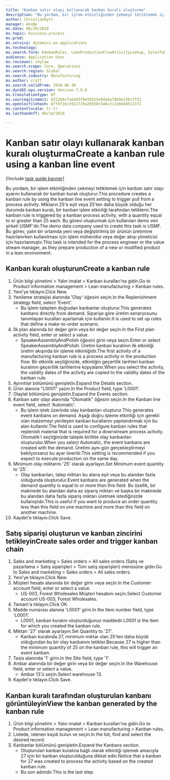 ```yaml
--- 
title: "Kanban satır olayı kullanarak kanban kuralı oluşturma"
description: "Bu yordam, bir işlem etkinliğinden çekmeyi tetiklemek için kanban satır olayı ayarını kullanarak bir kanban kuralı oluşturur."
author: ChristianRytt
manager: AnnBe
ms.date: 08/29/2018
ms.topic: business-process
ms.prod: 
ms.service: dynamics-ax-applications
ms.technology: 
ms.search.form: KanbanRules, LeanProductionFlowActivityLookup, SalesTableListPage, SalesCreateOrder, SalesTable
audience: Application User
ms.reviewer: shylaw
ms.search.scope: Core, Operations
ms.search.region: Global
ms.search.industry: Manufacturing
ms.author: crytt
ms.search.validFrom: 2016-06-30
ms.dyn365.ops.version: Version 7.0.0
ms.translationtype: HT
ms.sourcegitcommit: 0312b8cfadd45f8e59225e9daba78b9e216cff51
ms.openlocfilehash: bff5f16c1911739a29d50c546c3c2a9ab85c2371
ms.contentlocale: tr-tr
ms.lasthandoff: 09/14/2018

---
```

# <a name="create-a-kanban-rule-using-a-kanban-line-event"></a><span data-ttu-id="f65e9-103">Kanban satır olayı kullanarak kanban kuralı oluşturma</span><span class="sxs-lookup"><span data-stu-id="f65e9-103">Create a kanban rule using a kanban line event</span></span>

[!include [task guide banner](../../includes/task-guide-banner.md)]

<span data-ttu-id="f65e9-104">Bu yordam, bir işlem etkinliğinden çekmeyi tetiklemek için kanban satır olayı ayarını kullanarak bir kanban kuralı oluşturur.</span><span class="sxs-lookup"><span data-stu-id="f65e9-104">This procedure creates a kanban rule by using the kanban line event setting to trigger pull from a process activity.</span></span> <span data-ttu-id="f65e9-105">Miktarın 25'e eşit veya 25'ten daha büyük olduğu her durumda kanban kuralı, bir kanban işlem etkinliği tarafından tetiklenir.</span><span class="sxs-lookup"><span data-stu-id="f65e9-105">The kanban rule is triggered by a kanban process activity, with a quantity equal to or greater than 25 each.</span></span> <span data-ttu-id="f65e9-106">Bu görevi oluşturmak için kullanılan demo veri şirketi USMF'dir.</span><span class="sxs-lookup"><span data-stu-id="f65e9-106">The demo data company used to create this task is USMF.</span></span> <span data-ttu-id="f65e9-107">Bu görev, yalın bir ortamda yeni veya değiştirilmiş bir ürünün üretimine hazırlanırken kullanılması için işlem mühendisi veya değer akışı yöneticisi için hazırlanmıştır.</span><span class="sxs-lookup"><span data-stu-id="f65e9-107">This task is intended for the process engineer or the value stream manager, as they prepare production of a new or modified product in a lean environment.</span></span>


## <a name="create-a-kanban-rule"></a><span data-ttu-id="f65e9-108">Kanban kuralı oluşturun</span><span class="sxs-lookup"><span data-stu-id="f65e9-108">Create a kanban rule</span></span>
1. <span data-ttu-id="f65e9-109">Ürün bilgi yönetimi > Yalın imalat > Kanban kuralları'na gidin.</span><span class="sxs-lookup"><span data-stu-id="f65e9-109">Go to Product information management > Lean manufacturing > Kanban rules.</span></span>
2. <span data-ttu-id="f65e9-110">Yeni'ye tıklayın.</span><span class="sxs-lookup"><span data-stu-id="f65e9-110">Click New.</span></span>
3. <span data-ttu-id="f65e9-111">Yenileme stratejisi alanında 'Olay' öğesini seçin.</span><span class="sxs-lookup"><span data-stu-id="f65e9-111">In the Replenishment strategy field, select 'Event'.</span></span>
    * <span data-ttu-id="f65e9-112">Bu işlem talepten doğrudan kanbanlar oluşturur.</span><span class="sxs-lookup"><span data-stu-id="f65e9-112">This generates kanbans directly from demand.</span></span> <span data-ttu-id="f65e9-113">Siparişe göre üretim senaryosunu tanımlayan kuralları ayarlamak için kullanılır.</span><span class="sxs-lookup"><span data-stu-id="f65e9-113">It is used to set up rules that define a make-to-order scenario.</span></span>  
4. <span data-ttu-id="f65e9-114">İlk plan alanında bir değer girin veya bir değer seçin.</span><span class="sxs-lookup"><span data-stu-id="f65e9-114">In the First plan activity field, enter or select a value.</span></span>
    * <span data-ttu-id="f65e9-115">SpeakerAssemblyAndPolish öğesini girin veya seçin.</span><span class="sxs-lookup"><span data-stu-id="f65e9-115">Enter or select SpeakerAssemblyAndPolish.</span></span> <span data-ttu-id="f65e9-116">Üretim kanban kuralının ilk etkinliği üretim akışında bir işleme etkinliğidir.</span><span class="sxs-lookup"><span data-stu-id="f65e9-116">The first activity of a manufacturing kanban rule is a process activity in the production flow.</span></span> <span data-ttu-id="f65e9-117">Bir etkinlik seçtiğinizde, etkinliğin geçerlilik tarihleri kanban kuralının geçerlilik tarihlerine kopyalanır.</span><span class="sxs-lookup"><span data-stu-id="f65e9-117">When you select the activity, the validity dates of the activity are copied to the validity dates of the kanban rule.</span></span>  
5. <span data-ttu-id="f65e9-118">Ayrıntılar bölümünü genişletin.</span><span class="sxs-lookup"><span data-stu-id="f65e9-118">Expand the Details section.</span></span>
6. <span data-ttu-id="f65e9-119">Ürün alanına "L0001" yazın.</span><span class="sxs-lookup"><span data-stu-id="f65e9-119">In the Product field, type 'L0001'.</span></span>
7. <span data-ttu-id="f65e9-120">Olaylat bölümünü genişletin.</span><span class="sxs-lookup"><span data-stu-id="f65e9-120">Expand the Events section.</span></span>
8. <span data-ttu-id="f65e9-121">Kanban satır olayı alanında "Otomatik" öğesini seçin.</span><span class="sxs-lookup"><span data-stu-id="f65e9-121">In the Kanban line event field, select 'Automatic'.</span></span>
    * <span data-ttu-id="f65e9-122">Bu işlem istek üzerinde olay kanbanları oluşturur.</span><span class="sxs-lookup"><span data-stu-id="f65e9-122">This generates event kanbans on demand.</span></span>  <span data-ttu-id="f65e9-123">Aşağı doğru işleme etkinliği için gerekli olan malzemeyi yenileyen kanban kurallarını yapılandırmak için bu alan kullanılır.</span><span class="sxs-lookup"><span data-stu-id="f65e9-123">The field is used to configure kanban rules that replenish material that is required for a downstream process activity.</span></span> <span data-ttu-id="f65e9-124">Otomatik'i seçtiğinizde taleple birlikte olay kanbanları oluşturulur.</span><span class="sxs-lookup"><span data-stu-id="f65e9-124">When you select Automatic, the event kanbans are created with the demand.</span></span> <span data-ttu-id="f65e9-125">Üretimi aynı gün gerçekleştirmeyi bekliyorsanız bu ayar önerilir.</span><span class="sxs-lookup"><span data-stu-id="f65e9-125">This setting is recommended if you expect to execute production on the same day.</span></span>  
9. <span data-ttu-id="f65e9-126">Minimum olay miktarını '25' olarak ayarlayın.</span><span class="sxs-lookup"><span data-stu-id="f65e9-126">Set Minimum event quantity to '25'.</span></span>
    * <span data-ttu-id="f65e9-127">Olay kanbanları, talep miktarı bu alana eşit veya bu alandan fazla olduğunda oluşturulur.</span><span class="sxs-lookup"><span data-stu-id="f65e9-127">Event kanbans are generated when the demand quantity is equal to or more than this field.</span></span> <span data-ttu-id="f65e9-128">Bu özellik, bir makinede bu alandan daha az sipariş miktarı ve başka bir makinede bu alandan daha fazla sipariş miktarı üretmek istediğinizde kullanışlıdır.</span><span class="sxs-lookup"><span data-stu-id="f65e9-128">This is useful if you want to produce an order quantity less than this field on one machine and more than this field on another machine.</span></span>  
10. <span data-ttu-id="f65e9-129">Kaydet'e tıklayın.</span><span class="sxs-lookup"><span data-stu-id="f65e9-129">Click Save.</span></span>

## <a name="create-sales-order-and-trigger-kanban-chain"></a><span data-ttu-id="f65e9-130">Satış siparişi oluşturun ve kanban zincirini tetikleyin</span><span class="sxs-lookup"><span data-stu-id="f65e9-130">Create sales order and trigger kanban chain</span></span>
1. <span data-ttu-id="f65e9-131">Sales and marketing > Sales orders > All sales orders (Satış ve pazarlama > Satış siparişleri > Tüm satış siparişleri) menüsüne gidin.</span><span class="sxs-lookup"><span data-stu-id="f65e9-131">Go to Sales and marketing > Sales orders > All sales orders.</span></span>
2. <span data-ttu-id="f65e9-132">Yeni'ye tıklayın.</span><span class="sxs-lookup"><span data-stu-id="f65e9-132">Click New.</span></span>
3. <span data-ttu-id="f65e9-133">Müşteri hesabı alanında bir değer girin veya seçin.</span><span class="sxs-lookup"><span data-stu-id="f65e9-133">In the Customer account field, enter or select a value.</span></span>
    * <span data-ttu-id="f65e9-134">US-003, Forest Wholesales Müşteri hesabını seçin.</span><span class="sxs-lookup"><span data-stu-id="f65e9-134">Select Customer account US-003, Forest Wholesales.</span></span>  
4. <span data-ttu-id="f65e9-135">Tamam'a tıklayın.</span><span class="sxs-lookup"><span data-stu-id="f65e9-135">Click OK.</span></span>
5. <span data-ttu-id="f65e9-136">Madde numarası alanına 'L0001' girin.</span><span class="sxs-lookup"><span data-stu-id="f65e9-136">In the Item number field, type 'L0001'.</span></span>
    * <span data-ttu-id="f65e9-137">L0001, kanban kuralını oluşturduğunuz maddedir.</span><span class="sxs-lookup"><span data-stu-id="f65e9-137">L0001 is the item for which you created the kanban rule.</span></span>  
6. <span data-ttu-id="f65e9-138">Miktarı '27' olarak ayarlayın.</span><span class="sxs-lookup"><span data-stu-id="f65e9-138">Set Quantity to '27'.</span></span>
    * <span data-ttu-id="f65e9-139">Kanban kuralında 27, minimum miktar olan 25'ten daha büyük olduğundan bu bir olay kanbanını tetikler.</span><span class="sxs-lookup"><span data-stu-id="f65e9-139">Because 27 is higher than the minimum quantity of 25 on the kanban rule, this will trigger an event kanban.</span></span>  
7. <span data-ttu-id="f65e9-140">Tesis alanında '1' girin.</span><span class="sxs-lookup"><span data-stu-id="f65e9-140">In the Site field, type '1'.</span></span>
8. <span data-ttu-id="f65e9-141">Ambar alanında bir değer girin veya bir değer seçin.</span><span class="sxs-lookup"><span data-stu-id="f65e9-141">In the Warehouse field, enter or select a value.</span></span>
    * <span data-ttu-id="f65e9-142">Ambar 13'ü seçin.</span><span class="sxs-lookup"><span data-stu-id="f65e9-142">Select warehouse 13.</span></span>  
9. <span data-ttu-id="f65e9-143">Kaydet'e tıklayın.</span><span class="sxs-lookup"><span data-stu-id="f65e9-143">Click Save.</span></span>

## <a name="view-the-kanban-generated-by-the-kanban-rule"></a><span data-ttu-id="f65e9-144">Kanban kuralı tarafından oluşturulan kanbanı görüntüleyin</span><span class="sxs-lookup"><span data-stu-id="f65e9-144">View the kanban generated by the kanban rule</span></span>
1. <span data-ttu-id="f65e9-145">Ürün bilgi yönetimi > Yalın imalat > Kanban kuralları'na gidin.</span><span class="sxs-lookup"><span data-stu-id="f65e9-145">Go to Product information management > Lean manufacturing > Kanban rules.</span></span>
2. <span data-ttu-id="f65e9-146">Listede, istenen kaydı bulun ve seçin.</span><span class="sxs-lookup"><span data-stu-id="f65e9-146">In the list, find and select the desired record.</span></span>
3. <span data-ttu-id="f65e9-147">Kanbanlar bölümünü genişletin.</span><span class="sxs-lookup"><span data-stu-id="f65e9-147">Expand the Kanbans section.</span></span>
    * <span data-ttu-id="f65e9-148">Oluşturulan kanban kuralına bağlı olarak etkinliği işlemek amacıyla 27 için bir kanban oluşturulduğuna dikkat edin.</span><span class="sxs-lookup"><span data-stu-id="f65e9-148">Notice that a kanban for 27 was created to process the  activity based on the created kanban rule.</span></span>  
    * <span data-ttu-id="f65e9-149">Bu son adımdır.</span><span class="sxs-lookup"><span data-stu-id="f65e9-149">This is the last step.</span></span>  


